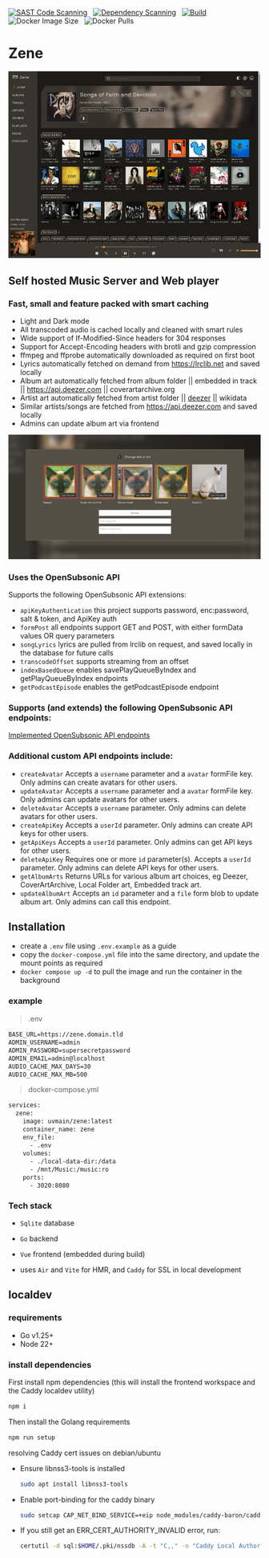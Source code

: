 

[![SAST Code Scanning](https://github.com/uvmain/zene/actions/workflows/sast.yml/badge.svg)](https://github.com/uvmain/zene/actions/workflows/sast.yml)
&nbsp;
[![Dependency Scanning](https://github.com/uvmain/zene/actions/workflows/dependency-scan.yml/badge.svg)](https://github.com/uvmain/zene/actions/workflows/dependency-scan.yml)
&nbsp;
[![Build](https://github.com/uvmain/zene/actions/workflows/build.yml/badge.svg)](https://github.com/uvmain/zene/actions/workflows/build.yml)
&nbsp;
![Docker Image Size](https://img.shields.io/docker/image-size/uvmain/zene)
&nbsp;
![Docker Pulls](https://img.shields.io/docker/pulls/uvmain/zene)

# Zene
![Zene screenshot](./docs/assets/zene-home-v200.webp)

## Self hosted Music Server and Web player
### Fast, small and feature packed with smart caching
- Light and Dark mode
- All transcoded audio is cached locally and cleaned with smart rules
- Wide support of If-Modified-Since headers for 304 responses
- Support for Accept-Encoding headers with brotli and gzip compression
- ffmpeg and ffprobe automatically downloaded as required on first boot
- Lyrics automatically fetched on demand from https://lrclib.net and saved locally
- Album art automatically fetched from album folder || embedded in track || https://api.deezer.com || coverartarchive.org
- Artist art automatically fetched from artist folder || [deezer](https://api.deezer.com) || wikidata
- Similar artists/songs are fetched from https://api.deezer.com and saved locally
- Admins can update album art via frontend

![art-selector](./docs/assets/art-selector.webp)

### Uses the OpenSubsonic API
Supports the following OpenSubsonic API extensions:
- `apiKeyAuthentication` this project supports password, enc:password, salt & token, and ApiKey auth
- `formPost` all endpoints support GET and POST, with either formData values OR query parameters
- `songLyrics` lyrics are pulled from lrclib on request, and saved locally in the database for future calls
- `transcodeOffset` supports streaming from an offset
- `indexBasedQueue` enables savePlayQueueByIndex and getPlayQueueByIndex endpoints
- `getPodcastEpisode` enables the getPodcastEpisode endpoint

### Supports (and extends) the following OpenSubsonic API endpoints:

[Implemented OpenSubsonic API endpoints](./docs/implemented-opensubsonic-endpoints.md)

### Additional custom API endpoints include:
- `createAvatar` Accepts a `username` parameter and a `avatar` formFile key. Only admins can create avatars for other users.
- `updateAvatar` Accepts a `username` parameter and a `avatar` formFile key. Only admins can update avatars for other users.
- `deleteAvatar` Accepts a `username` parameter. Only admins can delete avatars for other users.
- `createApiKey` Accepts a `userId` parameter. Only admins can create API keys for other users.
- `getApiKeys` Accepts a `userId` parameter. Only admins can get API keys for other users.
- `deleteApiKey` Requires one or more `id` parameter(s). Accepts a `userId` parameter. Only admins can delete API keys for other users.
- `getAlbumArts` Returns URLs for various album art choices, eg Deezer, CoverArtArchive, Local Folder art, Embedded track art.
- `updateAlbumArt` Accepts an `id` parameter and a `file` form blob to update album art. Only admins can call this endpoint.

## Installation
- create a `.env` file using `.env.example` as a guide
- copy the `docker-compose.yml` file into the same directory, and update the mount points as required
- `docker compose up -d` to pull the image and run the container in the background

### example
> .env
```
BASE_URL=https://zene.domain.tld
ADMIN_USERNAME=admin
ADMIN_PASSWORD=supersecretpassword
ADMIN_EMAIL=admin@localhost
AUDIO_CACHE_MAX_DAYS=30
AUDIO_CACHE_MAX_MB=500
```
> docker-compose.yml
```
services:
  zene:
    image: uvmain/zene:latest
    container_name: zene
    env_file:
      - .env
    volumes:
      - ./local-data-dir:/data
      - /mnt/Music:/music:ro
    ports:
      - 3020:8080
```

### Tech stack
- `Sqlite` database
- `Go` backend
- `Vue` frontend (embedded during build)

- uses `Air` and `Vite` for HMR, and `Caddy` for SSL in local development

## localdev
### requirements
- Go v1.25+
- Node 22+

### install dependencies
First install npm dependencies (this will install the frontend workspace and the Caddy localdev utility)
```bash
npm i
```
Then install the Golang requirements
```bash
npm run setup
```

resolving Caddy cert issues on debian/ubuntu
- Ensure libnss3-tools is installed
  ```bash
  sudo apt install libnss3-tools
  ```
- Enable port-binding for the caddy binary
  ```bash
  sudo setcap CAP_NET_BIND_SERVICE=+eip node_modules/caddy-baron/caddy
  ```
- If you still get an ERR_CERT_AUTHORITY_INVALID error, run:
  ```bash
  certutil -d sql:$HOME/.pki/nssdb -A -t "C,," -n "Caddy Local Authority" -i ~/.local/share/caddy/pki/authorities/local/root.crt
  ```